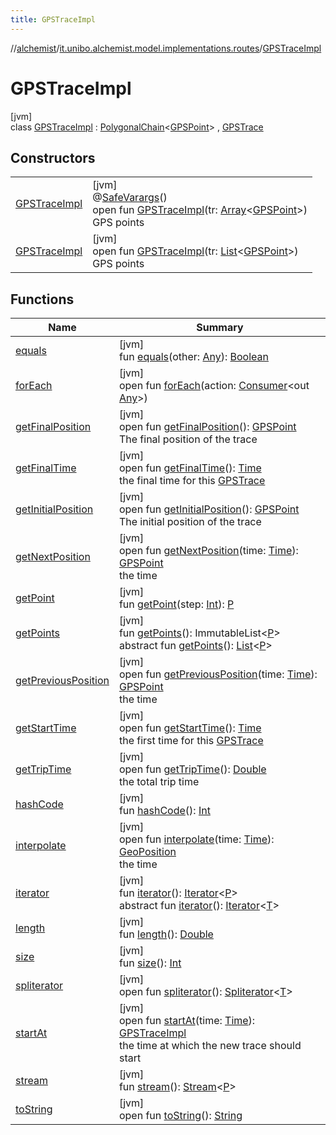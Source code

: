 ```yaml
---
title: GPSTraceImpl
---
```

//[alchemist](../../../index.html)/[it.unibo.alchemist.model.implementations.routes](../index.html)/[GPSTraceImpl](index.html)



# GPSTraceImpl



[jvm]\
class [GPSTraceImpl](index.html) : [PolygonalChain](../-polygonal-chain/index.html)<[GPSPoint](../../it.unibo.alchemist.model.interfaces/-g-p-s-point/index.html)> , [GPSTrace](../../it.unibo.alchemist.model.interfaces/-g-p-s-trace/index.html)



## Constructors


| | |
|---|---|
| [GPSTraceImpl](-g-p-s-trace-impl.html) | [jvm]<br>@[SafeVarargs](https://docs.oracle.com/javase/8/docs/api/java/lang/SafeVarargs.html)()<br>open fun [GPSTraceImpl](-g-p-s-trace-impl.html)(tr: [Array](https://kotlinlang.org/api/latest/jvm/stdlib/kotlin/-array/index.html)<[GPSPoint](../../it.unibo.alchemist.model.interfaces/-g-p-s-point/index.html)>)<br>GPS points |
| [GPSTraceImpl](-g-p-s-trace-impl.html) | [jvm]<br>open fun [GPSTraceImpl](-g-p-s-trace-impl.html)(tr: [List](https://docs.oracle.com/javase/8/docs/api/java/util/List.html)<[GPSPoint](../../it.unibo.alchemist.model.interfaces/-g-p-s-point/index.html)>)<br>GPS points |


## Functions


| Name | Summary |
|---|---|
| [equals](../-polygonal-chain/equals.html) | [jvm]<br>fun [equals](../-polygonal-chain/equals.html)(other: [Any](https://kotlinlang.org/api/latest/jvm/stdlib/kotlin/-any/index.html)): [Boolean](https://kotlinlang.org/api/latest/jvm/stdlib/kotlin/-boolean/index.html) |
| [forEach](../../it.unibo.alchemist.expressions.implementations/-list-tree-node/index.html#-655675525%2FFunctions%2F-134779887) | [jvm]<br>open fun [forEach](../../it.unibo.alchemist.expressions.implementations/-list-tree-node/index.html#-655675525%2FFunctions%2F-134779887)(action: [Consumer](https://docs.oracle.com/javase/8/docs/api/java/util/function/Consumer.html)<out [Any](https://kotlinlang.org/api/latest/jvm/stdlib/kotlin/-any/index.html)>) |
| [getFinalPosition](get-final-position.html) | [jvm]<br>open fun [getFinalPosition](get-final-position.html)(): [GPSPoint](../../it.unibo.alchemist.model.interfaces/-g-p-s-point/index.html)<br>The final position of the trace |
| [getFinalTime](get-final-time.html) | [jvm]<br>open fun [getFinalTime](get-final-time.html)(): [Time](../../it.unibo.alchemist.model.interfaces/-time/index.html)<br>the final time for this [GPSTrace](../../it.unibo.alchemist.model.interfaces/-g-p-s-trace/index.html) |
| [getInitialPosition](get-initial-position.html) | [jvm]<br>open fun [getInitialPosition](get-initial-position.html)(): [GPSPoint](../../it.unibo.alchemist.model.interfaces/-g-p-s-point/index.html)<br>The initial position of the trace |
| [getNextPosition](get-next-position.html) | [jvm]<br>open fun [getNextPosition](get-next-position.html)(time: [Time](../../it.unibo.alchemist.model.interfaces/-time/index.html)): [GPSPoint](../../it.unibo.alchemist.model.interfaces/-g-p-s-point/index.html)<br>the time |
| [getPoint](../-polygonal-chain/get-point.html) | [jvm]<br>fun [getPoint](../-polygonal-chain/get-point.html)(step: [Int](https://kotlinlang.org/api/latest/jvm/stdlib/kotlin/-int/index.html)): [P](../../it.unibo.alchemist.model.implementations.movestrategies.target/-follow-target/index.html) |
| [getPoints](../-polygonal-chain/get-points.html) | [jvm]<br>fun [getPoints](../-polygonal-chain/get-points.html)(): ImmutableList<[P](../../it.unibo.alchemist.model.implementations.movestrategies.target/-follow-target/index.html)><br>abstract fun [getPoints](../../it.unibo.alchemist.model.interfaces/-route/get-points.html)(): [List](https://docs.oracle.com/javase/8/docs/api/java/util/List.html)<[P](../../it.unibo.alchemist.model.implementations.movestrategies.target/-follow-target/index.html)> |
| [getPreviousPosition](get-previous-position.html) | [jvm]<br>open fun [getPreviousPosition](get-previous-position.html)(time: [Time](../../it.unibo.alchemist.model.interfaces/-time/index.html)): [GPSPoint](../../it.unibo.alchemist.model.interfaces/-g-p-s-point/index.html)<br>the time |
| [getStartTime](get-start-time.html) | [jvm]<br>open fun [getStartTime](get-start-time.html)(): [Time](../../it.unibo.alchemist.model.interfaces/-time/index.html)<br>the first time for this [GPSTrace](../../it.unibo.alchemist.model.interfaces/-g-p-s-trace/index.html) |
| [getTripTime](get-trip-time.html) | [jvm]<br>open fun [getTripTime](get-trip-time.html)(): [Double](https://kotlinlang.org/api/latest/jvm/stdlib/kotlin/-double/index.html)<br>the total trip time |
| [hashCode](../-polygonal-chain/hash-code.html) | [jvm]<br>fun [hashCode](../-polygonal-chain/hash-code.html)(): [Int](https://kotlinlang.org/api/latest/jvm/stdlib/kotlin/-int/index.html) |
| [interpolate](interpolate.html) | [jvm]<br>open fun [interpolate](interpolate.html)(time: [Time](../../it.unibo.alchemist.model.interfaces/-time/index.html)): [GeoPosition](../../it.unibo.alchemist.model.interfaces/-geo-position/index.html)<br>the time |
| [iterator](../-polygonal-chain/iterator.html) | [jvm]<br>fun [iterator](../-polygonal-chain/iterator.html)(): [Iterator](https://docs.oracle.com/javase/8/docs/api/java/util/Iterator.html)<[P](../../it.unibo.alchemist.model.implementations.movestrategies.target/-follow-target/index.html)><br>abstract fun [iterator](../../it.unibo.alchemist.loader.variables/-arbitrary-variable/index.html#-1606146105%2FFunctions%2F-134779887)(): [Iterator](https://docs.oracle.com/javase/8/docs/api/java/util/Iterator.html)<[T](../../it.unibo.alchemist.model.implementations.movestrategies.target/-follow-target-on-map/index.html)> |
| [length](../-polygonal-chain/length.html) | [jvm]<br>fun [length](../-polygonal-chain/length.html)(): [Double](https://kotlinlang.org/api/latest/jvm/stdlib/kotlin/-double/index.html) |
| [size](../-polygonal-chain/size.html) | [jvm]<br>fun [size](../-polygonal-chain/size.html)(): [Int](https://kotlinlang.org/api/latest/jvm/stdlib/kotlin/-int/index.html) |
| [spliterator](../../it.unibo.alchemist.expressions.implementations/-list-tree-node/index.html#-677603448%2FFunctions%2F-134779887) | [jvm]<br>open fun [spliterator](../../it.unibo.alchemist.expressions.implementations/-list-tree-node/index.html#-677603448%2FFunctions%2F-134779887)(): [Spliterator](https://docs.oracle.com/javase/8/docs/api/java/util/Spliterator.html)<[T](../../it.unibo.alchemist.model.implementations.movestrategies.target/-follow-target-on-map/index.html)> |
| [startAt](start-at.html) | [jvm]<br>open fun [startAt](start-at.html)(time: [Time](../../it.unibo.alchemist.model.interfaces/-time/index.html)): [GPSTraceImpl](index.html)<br>the time at which the new trace should start |
| [stream](../-polygonal-chain/stream.html) | [jvm]<br>fun [stream](../-polygonal-chain/stream.html)(): [Stream](https://docs.oracle.com/javase/8/docs/api/java/util/stream/Stream.html)<[P](../../it.unibo.alchemist.model.implementations.movestrategies.target/-follow-target/index.html)> |
| [toString](../-polygonal-chain/to-string.html) | [jvm]<br>open fun [toString](../-polygonal-chain/to-string.html)(): [String](https://docs.oracle.com/javase/8/docs/api/java/lang/String.html) |

